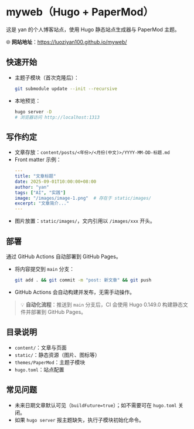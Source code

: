 # myweb（Hugo + PaperMod）

这是 yan 的个人博客站点，使用 Hugo 静态站点生成器与 PaperMod 主题。

🌐 **网站地址**：https://luoziyan100.github.io/myweb/

## 快速开始

- 主题子模块（首次克隆后）：
  ```bash
  git submodule update --init --recursive
  ```
- 本地预览：
  ```bash
  hugo server -D
  # 浏览器访问 http://localhost:1313
  ```

## 写作约定

- 文章存放：`content/posts/<年份>/<月份(中文)>/YYYY-MM-DD-标题.md`
- Front matter 示例：
  ```yaml
  ---
  title: "文章标题"
  date: 2025-09-01T10:00:00+08:00
  author: "yan"
  tags: ["AI", "实践"]
  image: "/images/image-1.png"  # 存在于 static/images/
  excerpt: "文章简介..."
  ---
  ```
- 图片放置：`static/images/`，文内引用以 `/images/xxx` 开头。

## 部署

通过 GitHub Actions 自动部署到 GitHub Pages。
- 将内容提交到 `main` 分支：
  ```bash
  git add . && git commit -m "post: 新文章" && git push
  ```
- GitHub Actions 会自动构建并发布，无需手动操作。

> 💡 **自动化流程**：推送到 `main` 分支后，CI 会使用 Hugo 0.149.0 构建静态文件并部署到 GitHub Pages。

## 目录说明
- `content/`：文章与页面
- `static/`：静态资源（图片、图标等）
- `themes/PaperMod`：主题子模块
- `hugo.toml`：站点配置

## 常见问题
- 未来日期文章默认可见（`buildFuture=true`）；如不需要可在 `hugo.toml` 关闭。
- 如果 `hugo server` 报主题缺失，执行子模块初始化命令。
